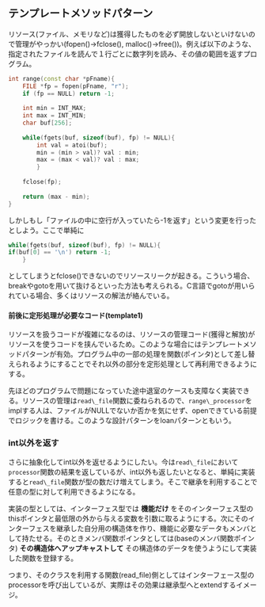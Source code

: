 ## テンプレートメソッドパターン

リソース(ファイル、メモリなど)は獲得したものを必ず開放しないといけないので管理がやっかい(fopen()->fclose(), malloc()->free())。例えば以下のような、指定されたファイルを読んで１行ごとに数字列を読み、その値の範囲を返すプログラム。

```cpp
int range(const char *pFname){
    FILE *fp = fopen(pFname, "r");
    if (fp == NULL) return -1;
    
    int min = INT_MAX;
    int max = INT_MIN;
    char buf[256];
    
    while(fgets(buf, sizeof(buf), fp) != NULL){
        int val = atoi(buf);
        min = (min > val)? val : min;
        max = (max < val)? val : max;
        }
        
    fclose(fp);
    
    return (max - min);
}
```

しかしもし「ファイルの中に空行が入っていたら-1を返す」という変更を行ったとしよう。ここで単純に

```cpp
while(fgets(buf, sizeof(buf), fp) != NULL){
if(buf[0] == '\n') return -1;
    }
```

としてしまうとfclose()できないのでリソースリークが起きる。こういう場合、breakやgotoを用いて抜けるといった方法も考えられる。C言語でgotoが用いられている場合、多くはリソースの解法が絡んでいる。

#### 前後に定形処理が必要なコード(template1)

リソースを扱うコードが複雑になるのは、リソースの管理コード(獲得と解放)がリソースを使うコードを挟んでいるため。このような場合にはテンプレートメソッドパターンが有効。プログラム中の一部の処理を関数(ポインタ)として差し替えられるようにすることでそれ以外の部分を定形処理として再利用できるようにする。

先ほどのプログラムで問題になっていた途中退室のケースも支障なく実装できる。リソースの管理は`read\_file`関数に委ねられるので、`range\_processor`をimplする人は、ファイルがNULLでないか否かを気にせず、openできている前提でロジックを書ける。このような設計パターンをloanパターンともいう。

### int以外を返す

さらに抽象化してint以外を返せるようにしたい。今は`read\_file`において`processor`関数の結果を返しているが、int以外も返したいとなると、単純に実装すると`read\_file`関数が型の数だけ増えてしまう。そこで継承を利用することで任意の型に対して利用できるようになる。

実装の型としては、インターフェス型では **機能だけ** をそのインターフェス型のthisポインタと最低限の外から与える変数を引数に取るようにする。次にそのインターフェスを継承した自分用の構造体を作り、機能に必要なデータもメンバとして持たせる。そのときメンバ関数ポインタとしては(baseのメンバ関数ポインタ) **その構造体へアップキャストして** その構造体のデータを使うようにして実装した関数を登録する。

つまり、そのクラスを利用する関数(read\_file)側としてはインターフェース型のprocessorを呼び出しているが、実際はその効果は継承型へとextendするイメージ。
